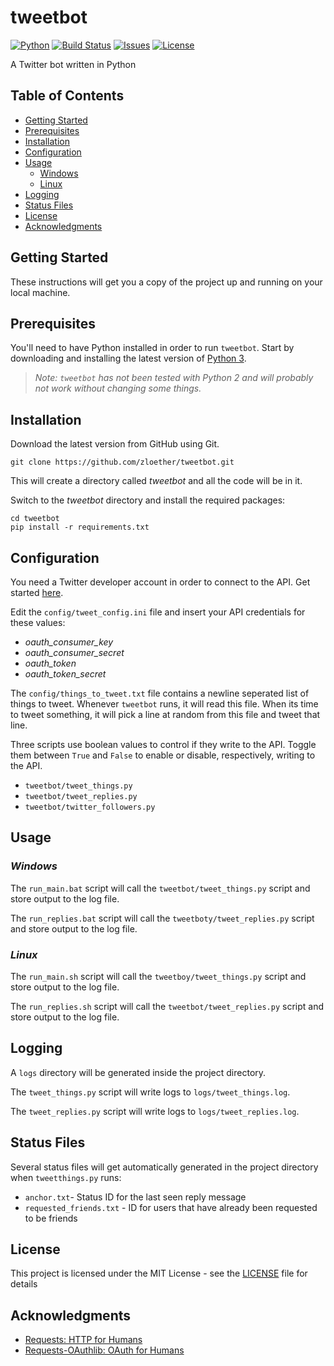 # tweetbot
[![Python](https://img.shields.io/badge/python-v3.4+-blue.svg)](https://www.python.org/)
[![Build Status](https://travis-ci.org/zloether/tweetbot.svg?branch=master)](https://travis-ci.org/zloether/tweetbot)
[![Issues](https://img.shields.io/github/issues/zloether/tweetbot.svg)](https://github.com/zloether/tweetbot/issues)
[![License](https://img.shields.io/github/license/zloether/tweetbot.svg)](https://opensource.org/licenses/MIT)

A Twitter bot written in Python

## Table of Contents
- [Getting Started](#getting-started)
- [Prerequisites](#prerequisites)
- [Installation](#installation)
- [Configuration](#configuration)
- [Usage](#Usage)
	- [Windows](#windows)
	- [Linux](Linux)
- [Logging](#logging)
- [Status Files](#status-files)
- [License](#license)
- [Acknowledgments](#acknowledgments)


## Getting Started
These instructions will get you a copy of the project up and running on your local machine.

## Prerequisites
You'll need to have Python installed in order to run `tweetbot`. Start by downloading and installing the latest version of [Python 3](https://www.python.org/downloads/).
> *Note: `tweetbot` has not been tested with Python 2 and will probably not work without changing some things.*

## Installation
Download the latest version from GitHub using Git.
```
git clone https://github.com/zloether/tweetbot.git
```
This will create a directory called *tweetbot* and all the code will be in it.

Switch to the *tweetbot* directory and install the required packages:
```
cd tweetbot
pip install -r requirements.txt
```

## Configuration
You need a Twitter developer account in order to connect to the API. Get started [here](https://developer.twitter.com/en.html).

Edit the `config/tweet_config.ini` file and insert your API credentials for these values:

- *oauth_consumer_key*
- *oauth_consumer_secret*
- *oauth_token*
- *oauth_token_secret*


The `config/things_to_tweet.txt` file contains a newline seperated list of things to tweet. Whenever `tweetbot` runs, it will read this file. When its time to tweet something, it will pick a line at random from this file and tweet that line.



Three scripts use boolean values to control if they write to the API. Toggle them between `True` and `False` to enable or disable, respectively, writing to the API.
- `tweetbot/tweet_things.py`
- `tweetbot/tweet_replies.py`
- `tweetbot/twitter_followers.py`

## Usage
### **_Windows_**

The `run_main.bat` script will call the `tweetbot/tweet_things.py` script and store output to the log file.

The `run_replies.bat` script will call the `tweetboty/tweet_replies.py` script and store output to the log file.


### **_Linux_**

The `run_main.sh` script will call the `tweetboy/tweet_things.py` script and store output to the log file.

The `run_replies.sh` script will call the `tweetbot/tweet_replies.py` script and store output to the log file.


## Logging
A `logs` directory will be generated inside the project directory.

The `tweet_things.py` script will write logs to `logs/tweet_things.log`.

The `tweet_replies.py` script will write logs to `logs/tweet_replies.log`.

## Status Files
Several status files will get automatically generated in the project directory when `tweetthings.py` runs:
- `anchor.txt`- Status ID for the last seen reply message
- `requested_friends.txt` - ID for users that have already been requested to be friends

## License

This project is licensed under the MIT License - see the [LICENSE](LICENSE) file for details

## Acknowledgments

* [Requests: HTTP for Humans](http://python-requests.org/)
* [Requests-OAuthlib: OAuth for Humans](https://requests-oauthlib.readthedocs.io/)

